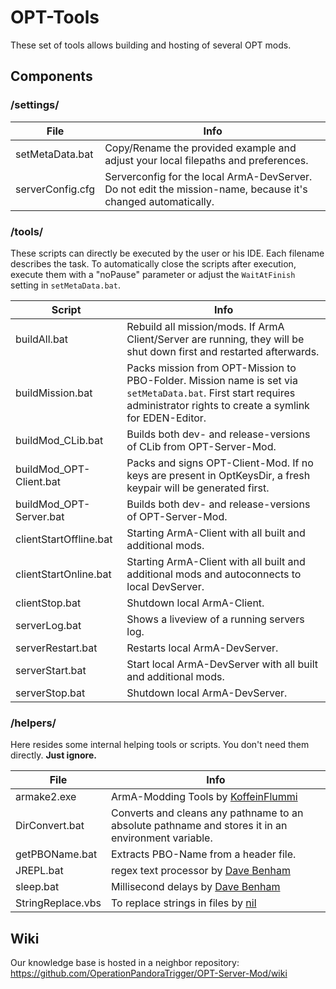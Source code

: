 # OPT-Tools
These set of tools allows building and hosting of several OPT mods.

## Components

### /settings/

| File | Info |
|------|------|
| setMetaData.bat | Copy/Rename the provided example and adjust your local filepaths and preferences. |
| serverConfig.cfg | Serverconfig for the local ArmA-DevServer. Do not edit the mission-name, because it's changed automatically. |

### /tools/
These scripts can directly be executed by the user or his IDE. Each filename describes the task.
To automatically close the scripts after execution, execute them with a "noPause" parameter or adjust the `WaitAtFinish` setting in `setMetaData.bat`.

| Script | Info |
|--------|------|
| buildAll.bat | Rebuild all mission/mods. If ArmA Client/Server are running, they will be shut down first and restarted afterwards. |
| buildMission.bat | Packs mission from OPT-Mission to PBO-Folder. Mission name is set via `setMetaData.bat`. First start requires administrator rights to create a symlink for EDEN-Editor. |
| buildMod_CLib.bat | Builds both dev- and release-versions of CLib from OPT-Server-Mod. |
| buildMod_OPT-Client.bat | Packs and signs OPT-Client-Mod. If no keys are present in OptKeysDir, a fresh keypair will be generated first. |
| buildMod_OPT-Server.bat | Builds both dev- and release-versions of OPT-Server-Mod. |
| clientStartOffline.bat | Starting ArmA-Client with all built and additional mods. |
| clientStartOnline.bat | Starting ArmA-Client with all built and additional mods and autoconnects to local DevServer. |
| clientStop.bat | Shutdown local ArmA-Client. |
| serverLog.bat | Shows a liveview of a running servers log.
| serverRestart.bat | Restarts local ArmA-DevServer. |
| serverStart.bat | Start local ArmA-DevServer with all built and additional mods. |
| serverStop.bat | Shutdown local ArmA-DevServer. |

### /helpers/
Here resides some internal helping tools or scripts. You don't need them directly. **Just ignore.**

| File | Info |
|------|------|
| armake2.exe | ArmA-Modding Tools by [KoffeinFlummi](https://github.com/KoffeinFlummi/armake2) |
| DirConvert.bat | Converts and cleans any pathname to an absolute pathname and stores it in an environment variable. |
| getPBOName.bat | Extracts PBO-Name from a header file. |
| JREPL.bat | regex text processor by [Dave Benham](https://www.dostips.com/forum/viewtopic.php?t=6044) |
| sleep.bat | Millisecond delays by [Dave Benham](https://stackoverflow.com/questions/29732878/delay-a-batch-file-in-under-a-second/29879492#29879492) |
| StringReplace.vbs | To replace strings in files by [nil](https://www.computerhope.com/forum/index.php?topic=174809.0) |

## Wiki
Our knowledge base is hosted in a neighbor repository:
https://github.com/OperationPandoraTrigger/OPT-Server-Mod/wiki